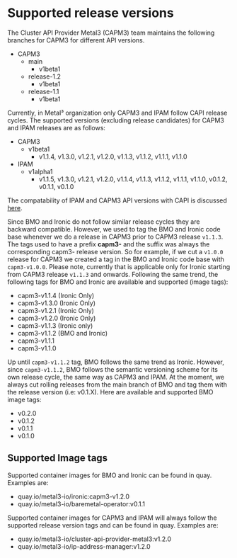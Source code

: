 # Supported release versions

The Cluster API Provider Metal3 (CAPM3) team maintains the following branches for CAPM3 for different API versions.

- CAPM3
  - main
    - v1beta1
  - release-1.2
    - v1beta1
  - release-1.1
    - v1beta1

Currently, in Metal³ organization only CAPM3 and IPAM follow CAPI release cycles. The supported versions (excluding release candidates) for CAPM3 and IPAM releases are as follows:

- CAPM3
  - v1beta1
    - v1.1.4, v1.3.0, v1.2.1, v1.2.0, v1.1.3, v1.1.2, v1.1.1, v1.1.0
- IPAM
  - v1alpha1
    - v1.1.5, v1.3.0, v1.2.1, v1.2.0, v1.1.4, v1.1.3, v1.1.2, v1.1.1, v1.1.0, v0.1.2, v0.1.1, v0.1.0

The compatability of IPAM and CAPM3 API versions with CAPI is discussed [here](https://github.com/metal3-io/ip-address-manager#compatibility-with-cluster-api).

Since BMO and Ironic do not follow similar release cycles they are backward compatible. However, we used to tag the BMO and Ironic code base whenever we do a release in CAPM3 prior to CAPM3 release `v1.1.3`. The tags used to have a prefix **capm3-** and the suffix was always the corresponding capm3- release version. So for example, if we cut a `v1.0.0` release for CAPM3 we created a tag in the BMO and Ironic code base with `capm3-v1.0.0`. Please note, currently that is applicable only for Ironic starting from CAPM3 release `v1.1.3` and onwards.
Following the same trend, the following tags for BMO and Ironic are available and supported (image tags):

- capm3-v1.1.4 (Ironic Only)
- capm3-v1.3.0 (Ironic Only)
- capm3-v1.2.1 (Ironic Only)
- capm3-v1.2.0 (Ironic Only)
- capm3-v1.1.3 (Ironic only)
- capm3-v1.1.2 (BMO and Ironic)
- capm3-v1.1.1
- capm3-v1.1.0

Up until `capm3-v1.1.2` tag, BMO follows the same trend as Ironic. However, since `capm3-v1.1.2`, BMO follows the semantic versioning scheme for its own release cycle, the same way as CAPM3 and IPAM. At the moment, we always cut rolling releases from the main branch of BMO and tag them with the release version (i.e: v0.1.X). Here are available and supported BMO image tags:

- v0.2.0
- v0.1.2
- v0.1.1
- v0.1.0

## Supported Image tags

Supported container images for BMO and Ironic can be found in quay. Examples are:

- quay.io/metal3-io/ironic:capm3-v1.2.0
- quay.io/metal3-io/baremetal-operator:v0.1.1

Supported container images for CAPM3 and IPAM will always follow the supported release version tags and can be found in quay. Examples are:

- quay.io/metal3-io/cluster-api-provider-metal3:v1.2.0
- quay.io/metal3-io/ip-address-manager:v1.2.0
